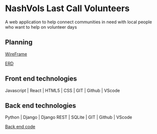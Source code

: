 # NashVols Last Call Volunteers
A web application to help connect communities in need with local people who want to help on volunteer days

## Planning
[WireFrame](https://miro.com/app/board/uXjVMeoiffs=/)

[ERD](https://dbdiagram.io/d/63ffa531296d97641d84baa3)

## Front end technologies 

Javascript | React | HTML5 | CSS | GIT | Github | VScode

## Back end technologies 

Python | Django | Django REST | SQLite | GIT | Github | VScode


[Back end code](https://github.com/kjburton03/nashvol-server)

